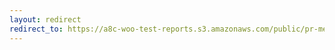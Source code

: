 ```yaml
---
layout: redirect
redirect_to: https://a8c-woo-test-reports.s3.amazonaws.com/public/pr-merge/37753/api/index.html
---
```

